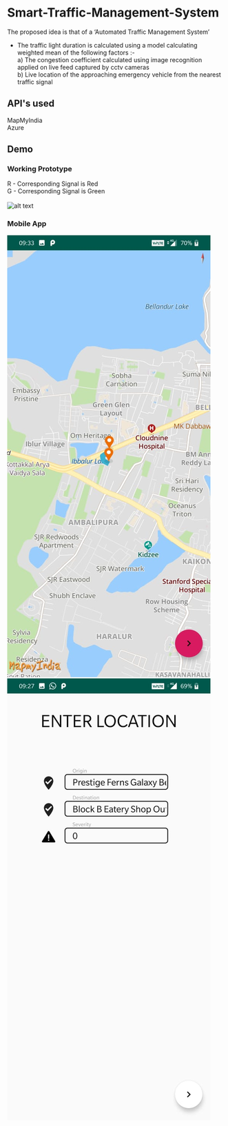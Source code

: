# Smart-Traffic-Management-System
The proposed idea is that of a ‘Automated Traffic Management System’
- The traffic light duration is calculated using a model calculating weighted mean of the following factors :- 
\
a) The congestion coefficient calculated using image recognition applied on live feed captured by cctv cameras
\
b) Live location of the approaching emergency vehicle from the nearest traffic signal

## API's used
MapMyIndia
\
Azure

## Demo
### Working Prototype
R - Corresponding Signal is Red
\
G - Corresponding Signal is Green
\
\
![alt text](https://github.com/codefeeder/Smart-Traffic-Management-System/blob/master/demo/videoplayback.gif)
### Mobile App
![alt text](https://github.com/codefeeder/Smart-Traffic-Management-System/blob/master/demo/WhatsApp%20Image%202019-03-18%20at%201.25.43%20PM.jpeg)
![alt text](https://github.com/codefeeder/Smart-Traffic-Management-System/blob/master/demo/WhatsApp%20Image%202019-03-18%20at%201.25.44%20PM.jpeg)
